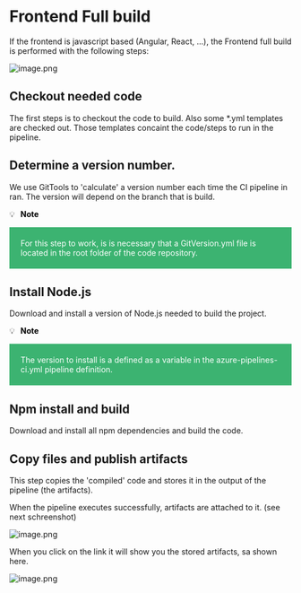 # Frontend Full build
If the frontend is javascript based (Angular, React, ...), the Frontend full build is performed with the following steps:

![image.png](/.attachments/image-e2578f1a-4344-4b66-b62d-a97d279cba0d.png)

## Checkout needed code
The first steps is to checkout the code to build. Also some *.yml templates are checked out. Those templates concaint the code/steps to run in the pipeline.

## Determine a version number.
We use GitTools to 'calculate' a version number each time the CI pipeline in ran. The version will depend on the branch that is build.

💡<span style="color:black;padding:10px;">**Note** </span>
<p>
<div style=background-color:mediumseagreen;padding:20px;color:white>
For this step to work, is is necessary that a GitVersion.yml file is located in the root folder of the code repository.
</div>
</p>

## Install Node.js
Download and install a version of Node.js needed to build the project.

💡<span style="color:black;padding:10px;">**Note** </span>
<p>
<div style=background-color:mediumseagreen;padding:20px;color:white>
The version to install is a defined as a variable in the azure-pipelines-ci.yml pipeline definition.
</div>
</p>

## Npm install and build
Download and install all npm dependencies and build the code.

## Copy files and publish artifacts
This step copies the 'compiled' code and stores it in the output of the pipeline (the artifacts).

When the pipeline executes successfully, artifacts are attached to it. (see next schreenshot)

![image.png](/.attachments/image-2f99f0e3-fb8c-4187-a208-e9d4fc830ee0.png)

When you click on the link it will show you the stored artifacts, sa shown here.

![image.png](/.attachments/image-7011b8b0-9d30-4c8b-a18e-b5c4f49332ae.png)